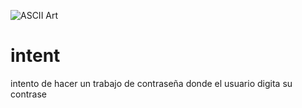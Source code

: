 ![ASCII Art](http://patorjk.com/software/taag/#p=display&h=3&v=1&f=Bloody&t=santi%20rodriguez)
# intent
intento de hacer un trabajo de contraseña donde el usuario digita su contrase
